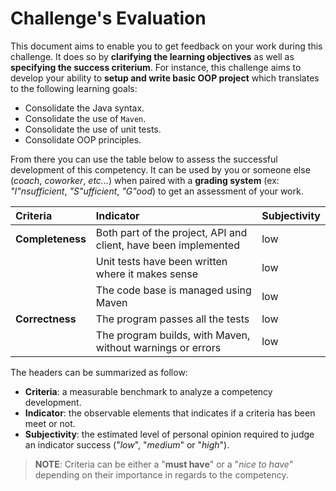 # Challenge's Evaluation

This document aims to enable you to get feedback on your work during this challenge. It does so by **clarifying the learning objectives** as well as **specifying the success criterium**. For instance, this challenge aims to develop your ability to **setup and write basic OOP project** which translates to the following learning goals:

- Consolidate the Java syntax.
- Consolidate the use of `Maven`.
- Consolidate the use of unit tests.
- Consolidate OOP principles.

From there you can use the table below to assess the successful development of this competency. It can be used by you or someone else (_coach_, _coworker_, _etc..._) when paired with a **grading system** (ex: _"I"nsufficient_, _"S"ufficient_, _"G"ood_) to get an assessment of your work.

| Criteria         | Indicator                                                       | Subjectivity |
|:-----------------|:----------------------------------------------------------------|:-------------|
| **Completeness** | Both part of the project, API and client, have been implemented | low          |
|                  | Unit tests have been written where it makes sense               | low          |
|                  | The code base is managed using Maven                            | low          |
| **Correctness**  | The program passes all the tests                                | low          |
|                  | The program builds, with Maven, without warnings or errors      | low          |

The headers can be summarized as follow:

- **Criteria**: a measurable benchmark to analyze a competency development.
- **Indicator**: the observable elements that indicates if a criteria has been meet or not.
- **Subjectivity**: the estimated level of personal opinion required to judge an indicator success ("_low_", "_medium_" or "_high_").

> **NOTE**: Criteria can be either a "**must have**" or a "_nice to have_" depending on their importance in regards to the competency.